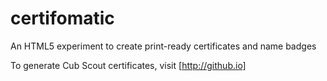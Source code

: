 # certifomatic
An HTML5 experiment to create print-ready certificates and name badges

To generate Cub Scout certificates, visit [http://github.io]
